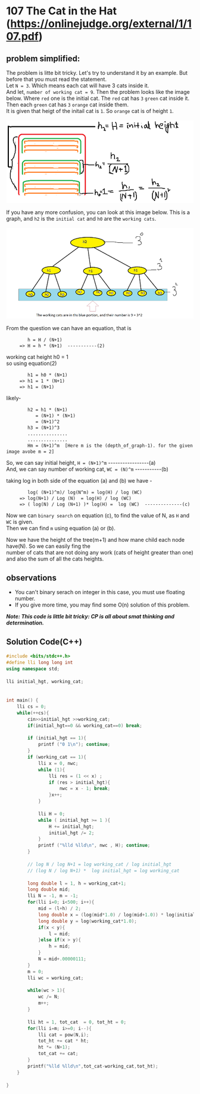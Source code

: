 # 107 The Cat in the Hat (https://onlinejudge.org/external/1/107.pdf)

## problem simplified:
The problem is litte bit tricky. Let's try to understand it by an example. But before that you must read the statement. <br>
Let `N = 3`. Which means each cat will have 3 cats inside it. <br>
And let, `number of working cat = 9`. Then the problem looks like the image below. Where `red` one is the initial cat. The `red` cat has `3` `green` cat inside it. Then each `green` cat has `3` `orange` cat inside them. <br>
It is given that heigt of the initail cat is `1`. So `orange` cat is of height `1`. <br>
<br>
![...](../images/UVA107.1.PNG)</br>

If you have any more confusion, you can look at this image below. This is a graph, and `h2` is the `initial cat` and `h0` are the `working cats`. <br>
<br>
![...](../images/UVA107.2.PNG)</br>

From the question we can have an equation, that is 

            h = H / (N+1)
         => H = h * (N+1)  -----------(2)

working cat height h0 = 1 <br>
so using equation(2)

            h1 = h0 * (N+1) 
         => h1 = 1 * (N+1) 
         => h1 = (N+1)

likely-

            h2 = h1 * (N+1)
               = (N+1) * (N+1)
               = (N+1)^2
            h3 = (N+1)^3
            ...............
            ...............
            Hm = (N+1)^m  [Here m is the (depth_of_graph-1). for the given image avobe m = 2]   

So, we can say initial height, `H = (N+1)^m` -----------------(a)<br>
And, we can say number of working cat, `WC = (N)^m` -----------(b) <br>

taking log in both side of the equation (a) and (b)  we have - <br>

            log( (N+1)^m)/ log(N^m) = log(H) / log (WC)
         => log(N+1) / Log (N)  = log(H) / log (WC)
         => ( log(N) / Log (N+1) )* log(H) =  log (WC)  --------------(c)
Now we can `binary search` on equation (c), to find the value of N, as `H` and `WC` is given. <br>
Then we can find `m` using equation (a) or (b). <br>

Now we have the height of the tree(m+1) and how mane child each node have(N). So we can easily fing the  
number of cats that are not doing any work (cats of height greater than one) and also  the sum of all
the cats heights.



## observations
- You can't binary serach on integer in this case,  you must use floating number.
- If you give more time, you may find some O(n) solution of this problem. 

***Note: This code is little bit tricky: CP is all about smat thinking and determination.***


## **Solution Code(C++)**
```C++
#include <bits/stdc++.h>
#define lli long long int
using namespace std;

lli initial_hgt, working_cat;


int main() {
    lli cs = 0;
    while(++cs){
        cin>>initial_hgt >>working_cat;
        if(initial_hgt==0 && working_cat==0) break;

        if (initial_hgt == 1){
            printf ("0 1\n"); continue;
        }
        if (working_cat == 1){
            lli x = 0, nwc;
            while (1){
                lli res = (1 << x) ;
                if (res > initial_hgt){
                    nwc = x - 1; break;
                }x++;
            }
            
            lli H = 0;
            while ( initial_hgt >= 1 ){
                H += initial_hgt;
                initial_hgt /= 2;
            }
            printf ("%lld %lld\n", nwc , H); continue;
        }

        // log N / log N+1 = log working_cat / log initial_hgt
        // (log N / log N+1) *  log initial_hgt = log working_cat

        long double l = 1, h = working_cat+1;
        long double mid;
        lli N = -1, m = -1;
        for(lli i=0; i<500; i++){
            mid = (l+h) / 2;
            long double x = (log(mid*1.0) / log(mid+1.0)) * log(initial_hgt*1.0);
            long double y = log(working_cat*1.0);
            if(x < y){
                l = mid;
            }else if(x > y){
                h = mid;
            }
            N = mid+.00000111;
        }
        m = 0;
        lli wc = working_cat;
        
        while(wc > 1){
            wc /= N;
            m++;
        }

        lli ht = 1, tot_cat  = 0, tot_ht = 0;
        for(lli i=m; i>=0; i--){
            lli cat = pow(N,i);
            tot_ht += cat * ht;
            ht *= (N+1);
            tot_cat += cat;
        }
        printf("%lld %lld\n",tot_cat-working_cat,tot_ht);
    }

}
